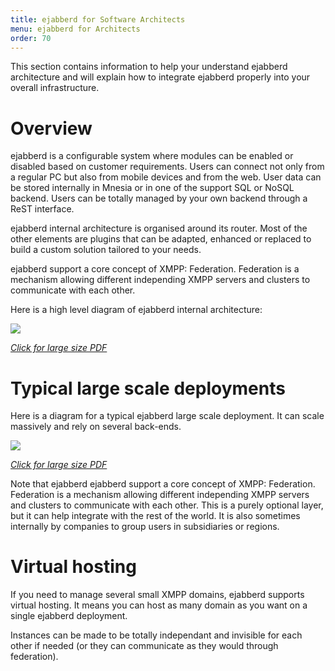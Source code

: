 ```yaml
---
title: ejabberd for Software Architects
menu: ejabberd for Architects
order: 70
---
```


This section contains information to help your understand ejabberd
architecture and will explain how to integrate ejabberd properly into
your overall infrastructure.

# Overview

ejabberd is a configurable system where modules can be enabled or
disabled based on customer requirements. Users can connect not only
from a regular PC but also from mobile devices and from the web. User
data can be stored internally in Mnesia or in one of the support SQL
or NoSQL backend. Users can be totally managed by your own backend
through a ReST interface.

ejabberd internal architecture is organised around its router. Most of
the other elements are plugins that can be adapted, enhanced or
replaced to build a custom solution tailored to your needs.

ejabberd support a core concept of XMPP: Federation. Federation is a
mechanism allowing different independing XMPP servers and clusters to
communicate with each other.

Here is a high level diagram of ejabberd internal architecture:

[![][image-1]](/static/images/architect/ejabberd_internals.pdf)

[*Click for large size PDF*](/static/images/architect/ejabberd_internals.pdf)

# Typical large scale deployments

Here is a diagram for a typical ejabberd large scale deployment. It
can scale massively and rely on several back-ends.

[![][image-2]](/static/images/architect/ejabberd_large_scale.pdf)

[*Click for large size PDF*](/static/images/architect/ejabberd_large_scale.pdf)

Note that ejabberd ejabberd support a core concept of XMPP:
Federation. Federation is a mechanism allowing different independing
XMPP servers and clusters to communicate with each other. This is a
purely optional layer, but it can help integrate with the rest of the
world. It is also sometimes internally by companies to group users in
subsidiaries or regions.

# Virtual hosting

If you need to manage several small XMPP domains, ejabberd supports
virtual hosting. It means you can host as many domain as you want on a
single ejabberd deployment.

Instances can be made to be totally independant and invisible for each
other if needed (or they can communicate as they would through
federation).

[image-1]:	/static/images/architect/ejabberd_internals.png
[image-2]:	/static/images/architect/ejabberd_large_scale.png

